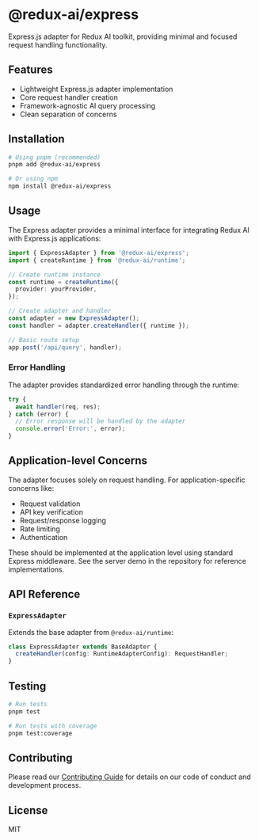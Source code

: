 # @redux-ai/express

Express.js adapter for Redux AI toolkit, providing minimal and focused request handling functionality.

## Features

- Lightweight Express.js adapter implementation
- Core request handler creation
- Framework-agnostic AI query processing
- Clean separation of concerns

## Installation

```bash
# Using pnpm (recommended)
pnpm add @redux-ai/express

# Or using npm
npm install @redux-ai/express
```

## Usage

The Express adapter provides a minimal interface for integrating Redux AI with Express.js applications:

```typescript
import { ExpressAdapter } from '@redux-ai/express';
import { createRuntime } from '@redux-ai/runtime';

// Create runtime instance
const runtime = createRuntime({
  provider: yourProvider,
});

// Create adapter and handler
const adapter = new ExpressAdapter();
const handler = adapter.createHandler({ runtime });

// Basic route setup
app.post('/api/query', handler);
```

### Error Handling

The adapter provides standardized error handling through the runtime:

```typescript
try {
  await handler(req, res);
} catch (error) {
  // Error response will be handled by the adapter
  console.error('Error:', error);
}
```

## Application-level Concerns

The adapter focuses solely on request handling. For application-specific concerns like:
- Request validation
- API key verification
- Request/response logging
- Rate limiting
- Authentication

These should be implemented at the application level using standard Express middleware. See the server demo in the repository for reference implementations.

## API Reference

### `ExpressAdapter`

Extends the base adapter from `@redux-ai/runtime`:

```typescript
class ExpressAdapter extends BaseAdapter {
  createHandler(config: RuntimeAdapterConfig): RequestHandler;
}
```

## Testing

```bash
# Run tests
pnpm test

# Run tests with coverage
pnpm test:coverage
```

## Contributing

Please read our [Contributing Guide](../../CONTRIBUTING.md) for details on our code of conduct and development process.

## License

MIT